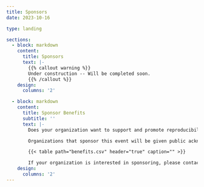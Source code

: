 ```yaml
---
title: Sponsors
date: 2023-10-16

type: landing

sections:
  - block: markdown
    content:
      title: Sponsors
      text: |-
        {{% callout warning %}}
        Under construction -- Will be completed soon.
        {{% /callout %}}
    design:
      columns: '2'

  - block: markdown
    content:
      title: Sponsor Benefits
      subtitle: ''
      text: |-
        Does your organization want to support and promote reproducibility and open science in academia? Do you want to foster collaboration between industry, academia and open source communities? Why not be a sponsor for the 2024 ACM Conference on Reproducibility and Replicability (ACM REP '24)?  

        Organizations that sponsor this event will be given public acknowledgement on the conference website and agenda, and get free passes for in-person participation.

        {{< table path="benefits.csv" header="true" caption="" >}}

        If your organization is interested in sponsoring, please contact [acmrep24-info-group@ucsc.edu](mailto:acmrep24-info-group@ucsc.edu). 
    design:
      columns: '2'
---
```

